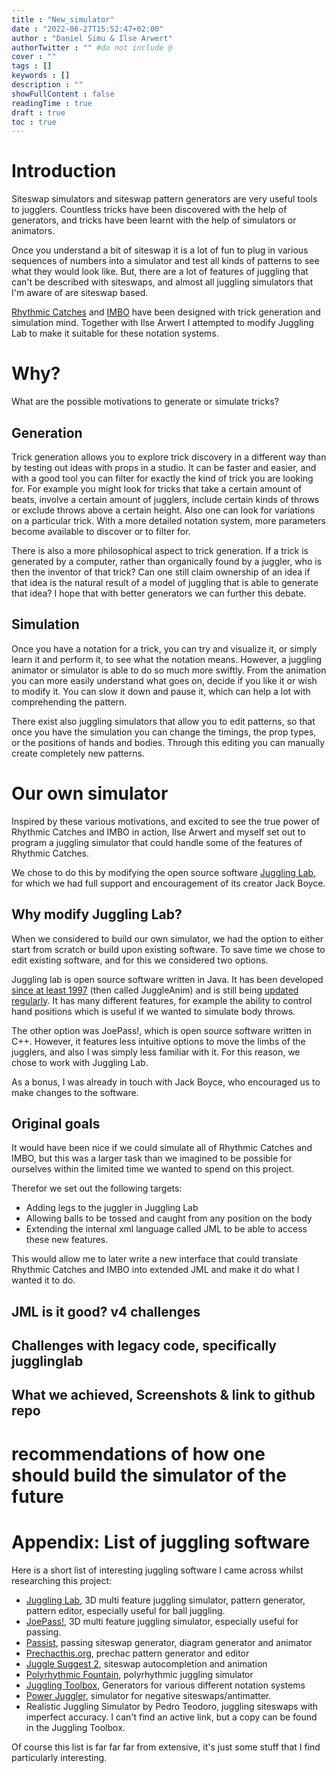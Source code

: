 ```yaml
---
title : "New_simulator"
date : "2022-06-27T15:52:47+02:00"
author : "Daniel Simu & Ilse Arwert"
authorTwitter : "" #do not include @
cover : ""
tags : []
keywords : []
description : ""
showFullContent : false
readingTime : true
draft : true
toc : true
---
```


# Introduction

Siteswap simulators and siteswap pattern generators are very useful tools to jugglers. Countless tricks have been discovered with the help of generators, and tricks have been learnt with the help of simulators or animators.

Once you understand a bit of siteswap it is a lot of fun to plug in various sequences of numbers into a simulator and test all kinds of patterns to see what they would look like. But, there are a lot of features of juggling that can't be described with siteswaps, and almost all juggling simulators that I'm aware of are siteswap based.

[Rhythmic Catches](../rhythmic_catches/) and [IMBO](../improved_body_trick_notation/) have been designed with trick generation and simulation mind. Together with Ilse Arwert I attempted to modify Juggling Lab to make it suitable for these notation systems.

# Why?

What are the possible motivations to generate or simulate tricks?

## Generation

Trick generation allows you to explore trick discovery in a different way than by testing out ideas with props in a studio. It can be faster and easier, and with a good tool you can filter for exactly the kind of trick you are looking for. For example you might look for tricks that take a certain amount of beats, involve a certain amount of jugglers, include certain kinds of throws or exclude throws above a certain height. Also one can look for variations on a particular trick. With a more detailed notation system, more parameters become available to discover or to filter for.

There is also a more philosophical aspect to trick generation. If a trick is generated by a computer, rather than organically found by a juggler, who is then the inventor of that trick? Can one still claim ownership of an idea if that idea is the natural result of a model of juggling that is able to generate that idea? I hope that with better generators we can further this debate.

## Simulation

Once you have a notation for a trick, you can try and visualize it, or simply learn it and perform it, to see what the notation means. However, a juggling animator or simulator is able to do so much more swiftly. From the animation you can more easily understand what goes on, decide if you like it or wish to modify it. You can slow it down and pause it, which can help a lot with comprehending the pattern.

There exist also juggling simulators that allow you to edit patterns, so that once you have the simulation you can change the timings, the prop types, or the positions of hands and bodies. Through this editing you can manually create completely new patterns.

# Our own simulator

Inspired by these various motivations, and excited to see the true power of Rhythmic Catches and IMBO in action, Ilse Arwert and myself set out to program a juggling simulator that could handle some of the features of Rhythmic Catches. 

We chose to do this by modifying the open source software [Juggling Lab](https://jugglinglab.org/), for which we had full support and encouragement of its creator Jack Boyce.

## Why modify Juggling Lab?

When we considered to build our own simulator, we had the option to either start from scratch or build upon existing software. To save time we chose to edit existing software, and for this we considered two options.

Juggling lab is open source software written in Java. It has been developed [since at least 1997](http://juggling.org/programs/java/JuggleAnim/ja.html) (then called JuggleAnim) and is still being [updated regularly](https://github.com/jkboyce/jugglinglab). It has many different features, for example the ability to control hand positions which is useful if we wanted to simulate body throws.

The other option was JoePass!, which is open source software written in C++. However, it features less intuitive options to move the limbs of the jugglers, and also I was simply less familiar with it. For this reason, we chose to work with Juggling Lab.

As a bonus, I was already in touch with Jack Boyce, who encouraged us to make changes to the software.

## Original goals 

It would have been nice if we could simulate all of Rhythmic Catches and IMBO, but this was a larger task than we imagined to be possible for ourselves within the limited time we wanted to spend on this project.

Therefor we set out the following targets:

- Adding legs to the juggler in Juggling Lab
- Allowing balls to be tossed and caught from any position on the body
- Extending the internal xml language called JML to be able to access these new features.

This would allow me to later write a new interface that could translate Rhythmic Catches and IMBO into extended JML and make it do what I wanted it to do.

## JML is it good? v4 challenges

## Challenges with legacy code, specifically jugglinglab

## What we achieved, Screenshots & link to github repo

# recommendations of how one should build the simulator of the future

# Appendix: List of juggling software

Here is a short list of interesting juggling software I came across whilst researching this project:

- [Juggling Lab](https://jugglinglab.org/), 3D multi feature juggling simulator, pattern generator, pattern editor, especially useful for ball juggling.
- [JoePass!](http://westerboer.net/w/?page_id=151), 3D multi feature juggling simulator, especially useful for passing.
- [Passist](https://dev.passist.org/), passing siteswap generator, diagram generator and animator
- [Prechacthis.org](http://www.prechacthis.org/), prechac pattern generator and editor
- [Juggle Suggest 2](https://joshmermelstein.com/juggle-suggest2/), siteswap autocompletion and animation
- [Polyrhythmic Fountain](https://joshmermelstein.com/polyrhythmic-fountain/), polyrhythmic juggling simulator
- [Juggling Toolbox](https://www.jonglage.net/jugglingTB.html), Generators for various different notation systems
- [Power Juggler](http://vcg.isti.cnr.it/~tarini/index.php?3?juggling.html), simulator for negative siteswaps/antimatter.
- Realistic Juggling Simulator by Pedro Teodoro, juggling siteswaps with imperfect accuracy. I can't find an active link, but a copy can be found in the Juggling Toolbox.

Of course this list is far far far from extensive, it's just some stuff that I find particularly interesting.
